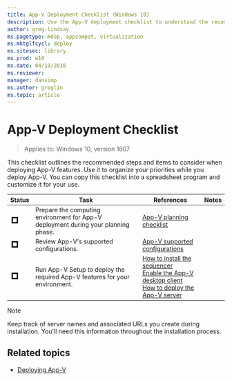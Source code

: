 ```yaml
---
title: App-V Deployment Checklist (Windows 10)
description: Use the App-V deployment checklist to understand the recommended steps and items to consider when deploying App-V features.
author: greg-lindsay
ms.pagetype: mdop, appcompat, virtualization
ms.mktglfcycl: deploy
ms.sitesec: library
ms.prod: w10
ms.date: 04/18/2018
ms.reviewer: 
manager: dansimp
ms.author: greglin
ms.topic: article
---
```

# App-V Deployment Checklist

>Applies to: Windows 10, version 1607

This checklist outlines the recommended steps and items to consider when deploying App-V features. Use it to organize your priorities while you deploy App-V. You can copy this checklist into a spreadsheet program and customize it for your use.

|Status|Task|References|Notes|
|---|---|---|---|
|![Checklist box.](../app-v/images/checklistbox.gif)|Prepare the computing environment for App-V deployment during your planning phase.|[App-V planning checklist](appv-planning-checklist.md)||
|![Checklist box.](../app-v/images/checklistbox.gif)|Review App-V's supported configurations.|[App-V supported configurations](appv-supported-configurations.md)||
|![Checklist box.](../app-v/images/checklistbox.gif)|Run App-V Setup to deploy the required App-V features for your environment.|[How to install the sequencer](appv-install-the-sequencer.md)<br>[Enable the App-V desktop client](appv-enable-the-app-v-desktop-client.md)<br>[How to deploy the App-V server](appv-deploy-the-appv-server.md)||

>[!NOTE]
>Keep track of server names and associated URLs you create during installation. You'll need this information throughout the installation process.





## Related topics

* [Deploying App-V](appv-deploying-appv.md)
